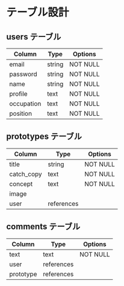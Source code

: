 # テーブル設計

## users テーブル

| Column     | Type   | Options  |
| ---------- | ------ | -------- |
| email      | string | NOT NULL |
| password   | string | NOT NULL |
| name       | string | NOT NULL |
| profile    | text   | NOT NULL |
| occupation | text   | NOT NULL |
| position   | text   | NOT NULL |

## prototypes テーブル

| Column     | Type       | Options  |
| ---------- | ---------- | -------- |
| title      | string     | NOT NULL |
| catch_copy | text       | NOT NULL |
| concept    | text       | NOT NULL |
| image      |            |          |
| user       | references |          |

## comments テーブル

| Column    | Type       | Options  |
| --------- | ---------- | -------- |
| text      | text       | NOT NULL |
| user      | references |          |
| prototype | references |          |
